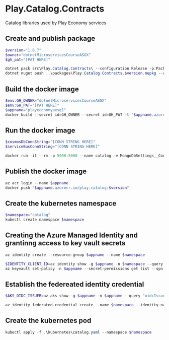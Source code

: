 # Play.Catalog.Contracts
Catalog libraries used by Play Economy services

## Create and publish package
```powershell
$version="1.0.7"
$owner="dotnetMicroservicesCourseASGX"
$gh_pat="[PAT HERE]"

dotnet pack src\Play.Catalog.Contracts\ --configuration Release -p:PackageVersion=$version -p:RepositoryUrl=https://github.com/$owner/Play.Catalog -o ..\packages
dotnet nuget push ..\packages\Play.Catalog.Contracts.$version.nupkg --api-key $gh_pat --source "github"

```

## Build the docker image
```powershell
$env:GH_OWNER="dotnetMicroservicesCourseASGX"
$env:GH_PAT="[PAT HERE]"
$appname="playeconomyaxsg1"
docker build --secret id=GH_OWNER --secret id=GH_PAT -t "$appname.azurecr.io/play.catalog:$version" .
```

## Run the docker image
```powershell
$cosmosDbConnString="[CONN STRING HERE]"
$serviceBusConnString="[CONN STRING HERE]"

docker run -it --rm -p 5000:5000 --name catalog -e MongoDbSettings__ConnectionString=$cosmosDbConnString -e ServiceBusSettings__ConnectionString=$serviceBusConnString -e ServiceSettings__MessageBroker="SERVICEBUS" play.catalog:$version
```
## Publish the docker image
```powershell
az acr login --name $appname
docker push "$appname.azurecr.io/play.catalog:$version"
```

## Create the kubernetes namespace
```powershell
$namespace="catalog"
kubectl create namespace $namespace
```

## Creating the Azure Managed Identity and grantinng access to key vault secrets
```powershell 
az identity create --resource-group $appname --name $namespace

$IDENTITY_CLIENT_ID=az identity show -g $appname -n $namespace --query clientId -otsv
az keyvault set-policy -n $appname --secret-permissions get list --spn $IDENTITY_CLIENT_ID

``` 

## Establish the federeated identity credential
```powershell
$AKS_OIDC_ISSUER=az aks show -g $appname -n $appname --query "oidcIssuerProfile.issuerUrl" -otsv

az identity federated-credential create --name $namespace --identity-name $namespace --resource-group $appname --issuer $AKS_OIDC_ISSUER --subject "system:serviceaccount:${namespace}:${namespace}-serviceaccount" 
```

## Create the kubernetes pod
```powershell
kubectl apply -f .\kubernetes\catalog.yaml --namespace $namespace
```